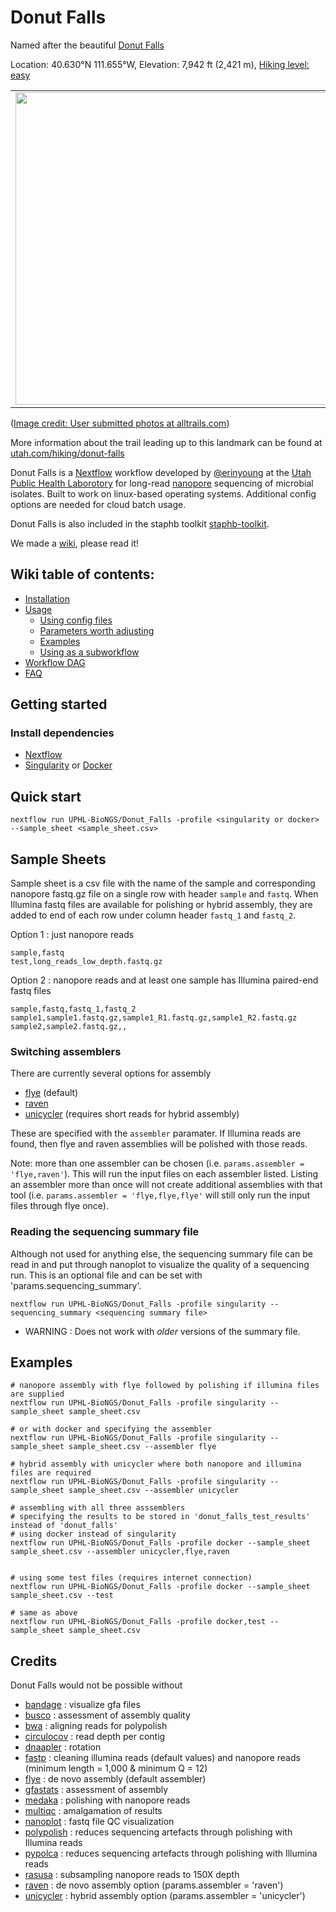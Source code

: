 # Donut Falls

Named after the beautiful [Donut Falls](https://en.wikipedia.org/wiki/Doughnut_Falls)

Location: 40.630°N 111.655°W, Elevation: 7,942 ft (2,421 m), [Hiking level: easy](https://www.alltrails.com/trail/us/utah/cecret-lake-trail)

|                                       |                                       |
|:-------------------------------------:|:-------------------------------------:|
| <img src="https://images.alltrails.com/eyJidWNrZXQiOiJhc3NldHMuYWxsdHJhaWxzLmNvbSIsImtleSI6InVwbG9hZHMvcGhvdG8vaW1hZ2UvNTIzNDg5MTUvODRiOGEzM2M3MjliMzUyYjk4YTJhYmY5Mjg1MWMzMDguanBnIiwiZWRpdHMiOnsidG9Gb3JtYXQiOiJqcGVnIiwicmVzaXplIjp7IndpZHRoIjoyMDQ4LCJoZWlnaHQiOjIwNDgsImZpdCI6Imluc2lkZSJ9LCJyb3RhdGUiOm51bGwsImpwZWciOnsidHJlbGxpc1F1YW50aXNhdGlvbiI6dHJ1ZSwib3ZlcnNob290RGVyaW5naW5nIjp0cnVlLCJvcHRpbWlzZVNjYW5zIjp0cnVlLCJxdWFudGlzYXRpb25UYWJsZSI6M319fQ==" width="500" /> | <img src="https://images.alltrails.com/eyJidWNrZXQiOiJhc3NldHMuYWxsdHJhaWxzLmNvbSIsImtleSI6InVwbG9hZHMvcGhvdG8vaW1hZ2UvNTg3MzUyOTgvZWM4YTQ5NTZlNDhiNmZmMmU4ZWEzMzE0NjhhOWIyYWYuanBnIiwiZWRpdHMiOnsidG9Gb3JtYXQiOiJqcGVnIiwicmVzaXplIjp7IndpZHRoIjoyMDQ4LCJoZWlnaHQiOjIwNDgsImZpdCI6Imluc2lkZSJ9LCJyb3RhdGUiOm51bGwsImpwZWciOnsidHJlbGxpc1F1YW50aXNhdGlvbiI6dHJ1ZSwib3ZlcnNob290RGVyaW5naW5nIjp0cnVlLCJvcHRpbWlzZVNjYW5zIjp0cnVlLCJxdWFudGlzYXRpb25UYWJsZSI6M319fQ==" width="500"/> |


([Image credit: User submitted photos at alltrails.com](https://www.alltrails.com/trail/us/utah/donut-falls-trail/photos))

More information about the trail leading up to this landmark can be found at [utah.com/hiking/donut-falls](https://utah.com/hiking/donut-falls)

Donut Falls is a [Nextflow](https://www.nextflow.io/) workflow developed by [@erinyoung](https://github.com/erinyoung) at the [Utah Public Health Laborotory](https://uphl.utah.gov/) for long-read [nanopore](https://nanoporetech.com) sequencing of microbial isolates. Built to work on linux-based operating systems. Additional config options are needed for cloud batch usage.

Donut Falls is also included in the staphb toolkit [staphb-toolkit](https://github.com/StaPH-B/staphb_toolkit). 

We made a [wiki](https://github.com/UPHL-BioNGS/Donut_Falls/wiki), please read it!

## Wiki table of contents:
- [Installation](https://github.com/UPHL-BioNGS/Donut_Falls/wiki/Installation)
- [Usage](https://github.com/UPHL-BioNGS/Donut_Falls/wiki/Usage)
  - [Using config files](https://github.com/UPHL-BioNGS/Donut_Falls/wiki/Usage#using-a-config-file)
  - [Parameters worth adjusting](https://github.com/UPHL-BioNGS/Donut_Falls/wiki/Usage#recommended-parameters-to-adjust)
  - [Examples](https://github.com/UPHL-BioNGS/Donut_Falls/wiki/Usage#examples)
  - [Using as a subworkflow](https://github.com/UPHL-BioNGS/Donut_Falls/wiki/Linking)
- [Workflow DAG](https://github.com/UPHL-BioNGS/Donut_Falls/wiki#basic-diagram-of-the-workflow-and-subworkflows)
- [FAQ](https://github.com/UPHL-BioNGS/Donut_Falls/wiki/FAQ)

## Getting started

### Install dependencies
- [Nextflow](https://www.nextflow.io/docs/latest/getstarted.html)
- [Singularity](https://singularity.lbl.gov/install-linux) or [Docker](https://docs.docker.com/get-docker/)

## Quick start

```
nextflow run UPHL-BioNGS/Donut_Falls -profile <singularity or docker> --sample_sheet <sample_sheet.csv>
```

## Sample Sheets

Sample sheet is a csv file with the name of the sample and corresponding nanopore fastq.gz file on a single row with header `sample` and `fastq`. When Illumina fastq files are available for polishing or hybrid assembly, they are added to end of each row under column header `fastq_1` and `fastq_2`. 

Option 1 : just nanopore reads
```
sample,fastq
test,long_reads_low_depth.fastq.gz
```

Option 2 : nanopore reads and at least one sample has Illumina paired-end fastq files
```
sample,fastq,fastq_1,fastq_2
sample1,sample1.fastq.gz,sample1_R1.fastq.gz,sample1_R2.fastq.gz
sample2,sample2.fastq.gz,,
```

### Switching assemblers
There are currently several options for assembly
- [flye](https://github.com/fenderglass/Flye) (default)
- [raven](https://github.com/lbcb-sci/raven)
- [unicycler](https://github.com/rrwick/Unicycler) (requires short reads for hybrid assembly)

These are specified with the `assembler` paramater. If Illumina reads are found, then flye and raven assemblies will be polished with those reads.

Note: more than one assembler can be chosen (i.e. `params.assembler = 'flye,raven'`). This will run the input files on each assembler listed. Listing an assembler more than once will not create additional assemblies with that tool (i.e. `params.assembler = 'flye,flye,flye'` will still only run the input files through flye once).

### Reading the sequencing summary file
Although not used for anything else, the sequencing summary file can be read in and put through nanoplot to visualize the quality of a sequencing run. This is an optional file and can be set with 'params.sequencing_summary'. 
```
nextflow run UPHL-BioNGS/Donut_Falls -profile singularity --sequencing_summary <sequencing summary file>
```
* WARNING : Does not work with _older_ versions of the summary file.


## Examples
```
# nanopore assembly with flye followed by polishing if illumina files are supplied
nextflow run UPHL-BioNGS/Donut_Falls -profile singularity --sample_sheet sample_sheet.csv

# or with docker and specifying the assembler
nextflow run UPHL-BioNGS/Donut_Falls -profile singularity --sample_sheet sample_sheet.csv --assembler flye

# hybrid assembly with unicycler where both nanopore and illumina files are required
nextflow run UPHL-BioNGS/Donut_Falls -profile singularity --sample_sheet sample_sheet.csv --assembler unicycler

# assembling with all three asssemblers
# specifying the results to be stored in 'donut_falls_test_results' instead of 'donut_falls'
# using docker instead of singularity
nextflow run UPHL-BioNGS/Donut_Falls -profile docker --sample_sheet sample_sheet.csv --assembler unicycler,flye,raven


# using some test files (requires internet connection)
nextflow run UPHL-BioNGS/Donut_Falls -profile docker --sample_sheet sample_sheet.csv --test

# same as above
nextflow run UPHL-BioNGS/Donut_Falls -profile docker,test --sample_sheet sample_sheet.csv
```

## Credits

Donut Falls would not be possible without
- [bandage](https://github.com/rrwick/Bandage) : visualize gfa files
- [busco](https://gitlab.com/ezlab/busco) : assessment of assembly quality
- [bwa](https://github.com/lh3/bwa) : aligning reads for polypolish
- [circulocov](https://github.com/erinyoung/CirculoCov) : read depth per contig
- [dnaapler](https://github.com/gbouras13/dnaapler) : rotation
- [fastp](https://github.com/OpenGene/fastp) : cleaning illumina reads (default values) and nanopore reads (minimum length = 1,000 & minimum Q = 12)
- [flye](https://github.com/fenderglass/Flye) : de novo assembly (default assembler)
- [gfastats](https://github.com/vgl-hub/gfastats) : assessment of assembly
- [medaka](https://github.com/nanoporetech/medaka) : polishing with nanopore reads
- [multiqc](https://multiqc.info/) : amalgamation of results
- [nanoplot](https://github.com/wdecoster/NanoPlot) : fastq file QC visualization
- [polypolish](https://github.com/rrwick/Polypolish) : reduces sequencing artefacts through polishing with Illumina reads
- [pypolca](https://github.com/gbouras13/pypolca) : reduces sequencing artefacts through polishing with Illumina reads
- [rasusa](https://github.com/mbhall88/rasusa) : subsampling nanopore reads to 150X depth
- [raven](https://github.com/lbcb-sci/raven) : de novo assembly option (params.assembler = 'raven')
- [unicycler](https://github.com/rrwick/Unicycler) : hybrid assembly option (params.assembler = 'unicycler')
